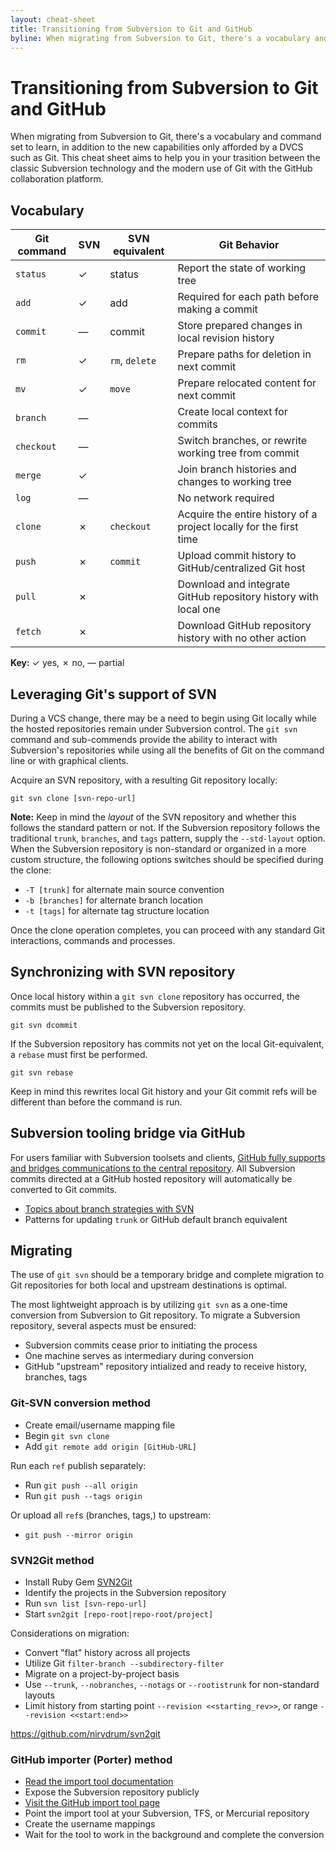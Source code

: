 ```yaml
---
layout: cheat-sheet
title: Transitioning from Subversion to Git and GitHub
byline: When migrating from Subversion to Git, there's a vocabulary and command set to learn, in addition to the new capabilities only afforded by a DVCS such as Git. This cheat sheet aims to help you in your trasition between the classic Subversion technology and the modern use of Git with the GitHub collaboration platform.
---
```


# Transitioning from Subversion to Git and GitHub

When migrating from Subversion to Git, there's a vocabulary and command set to learn, in addition to the new capabilities only afforded by a DVCS such as Git. This cheat sheet aims to help you in your trasition between the classic Subversion technology and the modern use of Git with the GitHub collaboration platform.

## Vocabulary

| Git command | SVN | SVN equivalent | Git Behavior |
|---|---|---|---|
| `status` | ✓ | status | Report the state of working tree |
| `add` | ✓ | add | Required for each path before making a commit |
| `commit` | — | commit | Store prepared changes in local revision history |
| `rm` | ✓ | `rm`, `delete` | Prepare paths for deletion in next commit |
| `mv` | ✓ | `move` | Prepare relocated content for next commit |
| `branch` | — |  | Create local context for commits |
| `checkout` | — |  | Switch branches, or rewrite working tree from commit |
| `merge` | ✓ |  | Join branch histories and changes to working tree |
| `log` | — |  | No network required |
| `clone` | ✗ | `checkout` | Acquire the entire history of a project locally for the first time |
| `push` | ✗ | `commit` | Upload commit history to GitHub/centralized Git host |
| `pull` | ✗ |  | Download and integrate GitHub repository history with local one |
| `fetch` | ✗ |  | Download GitHub repository history with no other action  |

**Key:** ✓ yes, ✗ no, — partial

## Leveraging Git's support of SVN
During a VCS change, there may be a need to begin using Git locally while the hosted repositories remain under Subversion control. The `git svn` command and sub-commends provide the ability to interact with Subversion's repositories while using all the benefits of Git on the command line or with graphical clients.

Acquire an SVN repository, with a resulting Git repository locally:

`git svn clone [svn-repo-url]`

**Note:** Keep in mind the *layout* of the SVN repository and whether this follows the standard pattern or not. If the Subversion repository follows the traditional `trunk`, `branches`, and `tags` pattern, supply the `--std-layout` option. When the Subversion repository is non-standard or organized in a more custom structure, the following options switches should be specified during the clone:

* `-T [trunk]` for alternate main source convention
* `-b [branches]` for alternate branch location
* `-t [tags]` for alternate tag structure location

Once the clone operation completes, you can proceed with any standard Git interactions, commands and processes.

## Synchronizing with SVN repository

Once local history within a `git svn clone` repository has occurred, the commits must be published to the Subversion repository.

`git svn dcommit`

If the Subversion repository has commits not yet on the local Git-equivalent, a `rebase` must first be performed.

`git svn rebase`

Keep in mind this rewrites local Git history and your Git commit refs will be different than before the command is run.

## Subversion tooling bridge via GitHub

For users familiar with Subversion toolsets and clients, [GitHub fully supports and bridges communications to the central repository](https://help.github.com/articles/support-for-subversion-clients/). All Subversion commits directed at a GitHub hosted repository will automatically be converted to Git commits.

* [Topics about branch strategies with SVN](https://github.com/blog/1178-collaborating-on-github-with-subversion)
* Patterns for updating `trunk` or GitHub default branch equivalent


## Migrating

The use of `git svn` should be a temporary bridge and complete migration to Git repositories for both local and upstream destinations is optimal.

The most lightweight approach is by utilizing `git svn` as a one-time conversion from Subversion to Git repository. To migrate a Subversion repository, several aspects must be ensured:

* Subversion commits cease prior to initiating the process
* One machine serves as intermediary during conversion
* GitHub "upstream" repository intialized and ready to receive history, branches, tags

### Git-SVN conversion method
* Create email/username mapping file
* Begin `git svn clone`
* Add `git remote add origin [GitHub-URL]`

Run each `ref` publish separately:

* Run `git push --all origin`
* Run `git push --tags origin`

Or upload all `ref`s (branches, tags,) to upstream:

* `git push --mirror origin`

### SVN2Git method

* Install Ruby Gem [SVN2Git](https://github.com/nirvdrum/svn2git)
* Identify the projects in the Subversion repository
* Run `svn list [svn-repo-url]`
* Start `svn2git [repo-root|repo-root/project]`

Considerations on migration:

* Convert "flat" history across all projects
* Utilize Git `filter-branch --subdirectory-filter`
* Migrate on a project-by-project basis
* Use `--trunk`, `--nobranches`, `--notags` or `--rootistrunk` for non-standard layouts
* Limit history from starting point ``--revision <<starting_rev>>``, or range `--revision <<start:end>>`

https://github.com/nirvdrum/svn2git

### GitHub importer (Porter) method
* [Read the import tool documentation](https://help.github.com/articles/importing-from-other-version-control-systems-to-github/)
* Expose the Subversion repository publicly
* [Visit the GitHub import tool page](https://porter.github.com/new)
* Point the import tool at your Subversion, TFS, or Mercurial repository
* Create the username mappings
* Wait for the tool to work in the background and complete the conversion
